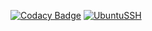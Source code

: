 [![Codacy Badge](https://api.codacy.com/project/badge/Grade/648bd02ef80d47609f5eb840485c6382)](https://app.codacy.com/gh/cbendot/UbuntuSSH?utm_source=github.com&utm_medium=referral&utm_content=cbendot/UbuntuSSH&utm_campaign=Badge_Grade_Settings)
[![UbuntuSSH](https://github.com/cbendot/UbuntuSSH/actions/workflows/UbuntuSSH.yml/badge.svg?branch=main)](https://github.com/cbendot/UbuntuSSH/actions/workflows/UbuntuSSH.yml)
